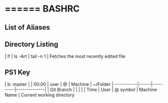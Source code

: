 ======
BASHRC
======

List of Aliases
---------------

Directory Listing
-----------------
| lf | ls -Art | tail -n 1 | Fetches the most recently edited file

PS1 Key
-------
| b: master  | 
| 00:00      | user | @        | Machine      | ~/Folder
|------------|------|----------|--------------|
| Git Branch |      |          |              |
| Time       | User | @ symbol | Machine Name | Current working directory
